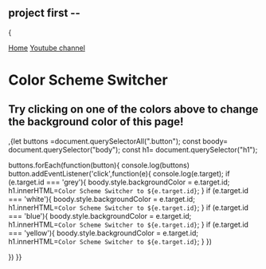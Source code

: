 ## project first -- 
{<!DOCTYPE html>
<html lang="en">
  <head>
    <meta charset="UTF-8" />
    <meta name="viewport" content="width=device-width, initial-scale=1.0" />
    <meta http-equiv="X-UA-Compatible" content="ie=edge" />
    <link rel="stylesheet" href="style.css" />
    <link rel="stylesheet" href="../styles.css" />
    <title>JavaScript Background Color Switcher</title>
  </head>
  <body>
    <nav>
      <a href="/" aria-current="page">Home</a>
      <a target="_blank" href="https://www.youtube.com/@chaiaurcode"
        >Youtube channel</a
      >
    </nav>
    <div class="canvas">
      <!-- <a
        style="
          background-color: #fff;
          padding: 10px 30px;
          border-radius: 8px;
          color: #212121;
          text-decoration: none;
          border: 2px solid #212121;
        "
        href="../index.html"
        >Back to Home Page</a
      > -->
      <h1>Color Scheme Switcher</h1>
      <span class="button" id="grey"></span>
      <span class="button" id="white"></span>
      <span class="button" id="blue"></span>
      <span class="button" id="yellow"></span>
      <h2>
        Try clicking on one of the colors above
        <span>to change the background color of this page!</span>
      </h2>
    </div>
    <script src="chaiaurcode.js"></script>
  </body>
</html>
,{let buttons =document.querySelectorAll(".button");
const boody= document.querySelector("body");
const h1= document.querySelector("h1");

buttons.forEach(function(button){
  console.log(buttons)
  button.addEventListener('click',function(e){
    console.log(e.target);
    if (e.target.id === 'grey'){
      boody.style.backgroundColor = e.target.id;
      h1.innerHTML=`Color Scheme Switcher to ${e.target.id}`;
    }
    if (e.target.id === 'white'){
      boody.style.backgroundColor = e.target.id;
      h1.innerHTML=`Color Scheme Switcher to ${e.target.id}`;
    }
    if (e.target.id === 'blue'){
      boody.style.backgroundColor = e.target.id;
      h1.innerHTML=`Color Scheme Switcher to ${e.target.id}`;
    }
    if (e.target.id === 'yellow'){
      boody.style.backgroundColor = e.target.id;
      h1.innerHTML=`Color Scheme Switcher to ${e.target.id}`;
    }
  })

})
}}